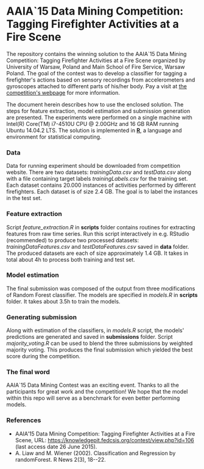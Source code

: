 # AAIA`15 Data Mining Competition: Tagging Firefighter Activities at a Fire Scene
The repository contains the winning solution to the AAIA`15 Data Mining Competition: Tagging Firefighter Activities at a Fire Scene organized by University of Warsaw, Poland and Main School of Fire Service, Warsaw Poland. The goal of the contest was to develop a classifier for tagging a firefighter's actions based on sensory recordings from accelerometers and gyroscopes attached to different parts of his/her body. Pay a visit at [the competition's webpage](https://knowledgepit.fedcsis.org/contest/view.php?id=106) for more information.

The document herein describes how to use the enclosed solution. The steps for feature extraction, model estimation and submission generation are presented. The experiments were performed on a single machine with Intel(R) Core(TM) i7-4510U CPU @ 2.00GHz and 16 GB RAM running Ubuntu 14.04.2 LTS. The solution is implemented in [**R**](http://www.r-project.org/), a language and environment for statistical computing.

### Data
Data for running experiment should be downloaded from competition website. There are two datasets: *trainingData.csv* and *testData.csv* along with a file containing target labels *trainingLabels.csv* for the training set. Each dataset contains 20.000 instances of activities performed by different firefighters. Each dataset is of size 2.4 GB. The goal is to label the instances in the test set. 

### Feature extraction
Script *feature_extraction.R* in **scripts** folder contains routines for extracting features from raw time series. Run this script interactively in e.g. RStudio (recommended) to produce two processed datasets: *trainingDataFeatures.csv* and *testDataFeatures.csv* saved in **data** folder. The produced datasets are each of size approximately 1.4 GB. It takes in total about 4h to process both training and test set.

### Model estimation
The final submission was composed of the output from three modifications of Random Forest classifier. The models are specified in *models.R* in **scripts** folder. It takes about 3.5h to train the models.

### Generating submission
Along with estimation of the classifiers, in *models.R* script, the models' predictions are generated and saved in **submissions** folder. Script *majority_voting.R* can be used to blend the three submissions by weighted majority voting. This produces the final submission which yielded the best score during the competition.

### The final word
AAIA`15 Data Mining Contest was an exciting event. Thanks to all the participants for great work and the competition! We hope that the model within this repo will serve as a benchmark for even better performing models.

### References

* AAIA'15 Data Mining Competition: Tagging Firefighter Activities at a Fire Scene, URL: https://knowledgepit.fedcsis.org/contest/view.php?id=106 (last access date 26 June 2015).
* A. Liaw and M. Wiener (2002). Classification and Regression by randomForest. R News 2(3), 18--22.
